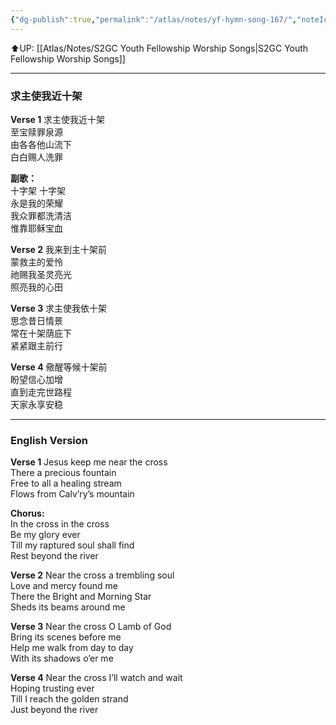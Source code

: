 ```yaml
---
{"dg-publish":true,"permalink":"/atlas/notes/yf-hymn-song-167/","noteIcon":""}
---
```


⬆️UP: [[Atlas/Notes/S2GC Youth Fellowship Worship Songs\|S2GC Youth Fellowship Worship Songs]]

---
### 求主使我近十架

**Verse 1**
求主使我近十架  
至宝赎罪泉源  
由各各他山流下  
白白赐人洗罪  
  
**副歌：**  
十字架 十字架  
永是我的荣耀  
我众罪都洗清洁  
惟靠耶稣宝血  
  
**Verse 2** 
我来到主十架前  
蒙救主的爱怜  
祂赐我圣灵亮光  
照亮我的心田  

**Verse 3**
求主使我依十架  
思念昔日情景  
常在十架荫庇下  
紧紧跟主前行  

**Verse 4**
儆醒等候十架前  
盼望信心加增  
直到走完世路程  
天家永享安稳  

---
### English Version

**Verse 1** 
Jesus keep me near the cross  
There a precious fountain  
Free to all a healing stream  
Flows from Calv’ry’s mountain  
  
**Chorus:**  
In the cross in the cross  
Be my glory ever  
Till my raptured soul shall find  
Rest beyond the river  
  
**Verse 2** 
Near the cross a trembling soul  
Love and mercy found me  
There the Bright and Morning Star  
Sheds its beams around me  
  
**Verse 3**
Near the cross O Lamb of God  
Bring its scenes before me  
Help me walk from day to day  
With its shadows o’er me  
  
**Verse 4** 
Near the cross I’ll watch and wait  
Hoping trusting ever  
Till I reach the golden strand  
Just beyond the river